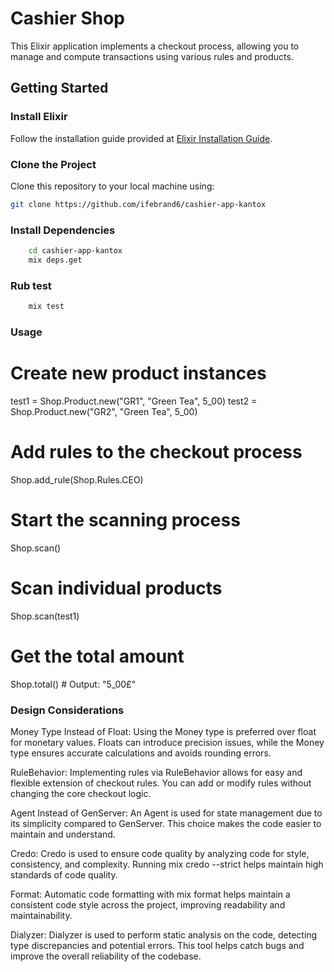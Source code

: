 # Cashier Shop

This Elixir application implements a checkout process, allowing you to manage and compute transactions using various rules and products.

## Getting Started

### Install Elixir

Follow the installation guide provided at [Elixir Installation Guide](https://elixir-lang.org/install.html).

### Clone the Project

Clone this repository to your local machine using:

```bash
git clone https://github.com/ifebrand6/cashier-app-kantox


```
### Install Dependencies

```bash
    cd cashier-app-kantox
    mix deps.get
```

### Rub test

```bash
    mix test
```

### Usage

# Create new product instances
test1 = Shop.Product.new("GR1", "Green Tea", 5_00)
test2 = Shop.Product.new("GR2", "Green Tea", 5_00)

# Add rules to the checkout process
Shop.add_rule(Shop.Rules.CEO)

# Start the scanning process
Shop.scan()

# Scan individual products
Shop.scan(test1)

# Get the total amount
Shop.total()  # Output: "5_00£"



### Design Considerations

Money Type Instead of Float: Using the Money type is preferred over float for monetary values. Floats can introduce precision issues, while the Money type ensures accurate calculations and avoids rounding errors.

RuleBehavior: Implementing rules via RuleBehavior allows for easy and flexible extension of checkout rules. You can add or modify rules without changing the core checkout logic.

Agent Instead of GenServer: An Agent is used for state management due to its simplicity compared to GenServer. This choice makes the code easier to maintain and understand.

Credo: Credo is used to ensure code quality by analyzing code for style, consistency, and complexity. Running mix credo --strict helps maintain high standards of code quality.

Format: Automatic code formatting with mix format helps maintain a consistent code style across the project, improving readability and maintainability.

Dialyzer: Dialyzer is used to perform static analysis on the code, detecting type discrepancies and potential errors. This tool helps catch bugs and improve the overall reliability of the codebase.


